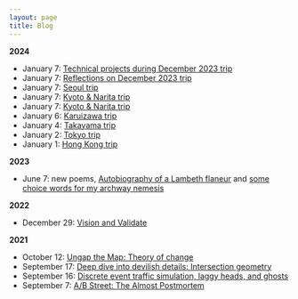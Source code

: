 ```yaml
---
layout: page
title: Blog
---
```


**2024**

- January 7: [Technical projects during December 2023 trip](../prose/dec2023/pt8_tech.md)
- January 7: [Reflections on December 2023 trip](../prose/dec2023/pt7_reflections.md)
- January 7: [Seoul trip](../prose/dec2023/pt6_seoul.md)
- January 7: [Kyoto & Narita trip](../prose/dec2023/pt5_kyoto.md)
- January 7: [Kyoto & Narita trip](../prose/dec2023/pt5_kyoto.md)
- January 6: [Karuizawa trip](../prose/dec2023/pt4_karuizawa.md)
- January 4: [Takayama trip](../prose/dec2023/pt3_takayama.md)
- January 2: [Tokyo trip](../prose/dec2023/pt2_tokyo.md)
- January 1: [Hong Kong trip](../prose/dec2023/pt1_hk.md)

**2023**

- June 7: new poems, [Autobiography of a Lambeth flaneur](../poetry/adult/lambeth_flaneur.md) and [some choice words for my archway nemesis](../poetry/adult/archway_nemesis.md)

**2022**

- December 29: [Vision and Validate](https://a-b-street.github.io/docs/project/history/vision_and_validate)

**2021**

- October 12: [Ungap the Map: Theory of change](https://a-b-street.github.io/docs/software/ungap_the_map/motivation.html)
- September 17: [Deep dive into devilish details: Intersection geometry](https://a-b-street.github.io/docs/tech/map/geometry/index.html)
- September 16: [Discrete event traffic simulation, laggy heads, and ghosts](https://a-b-street.github.io/docs/tech/trafficsim/discrete_event/index.html)
- September 7: [A/B Street: The Almost Postmortem](https://a-b-street.github.io/docs/project/history/retrospective/index.html)
